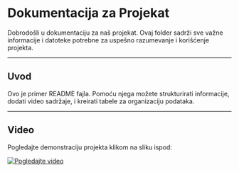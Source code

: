 # Dokumentacija za Projekat

Dobrodošli u dokumentaciju za naš projekat. Ovaj folder sadrži sve važne informacije i datoteke potrebne za uspešno razumevanje i korišćenje projekta.

---

## Uvod

Ovo je primer README fajla. Pomoću njega možete strukturirati informacije, dodati video sadržaje, i kreirati tabele za organizaciju podataka.

---

## Video

Pogledajte demonstraciju projekta klikom na sliku ispod:

[![Pogledajte video](https://via.placeholder.com/640x360.png?text=Kliknite+da+pogledate+video)](https://player.vimeo.com/video/1036475022?h=9da79e5f69)

```

```
